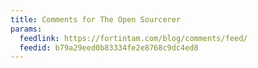 ```yaml
---
title: Comments for The Open Sourcerer
params:
  feedlink: https://fortintam.com/blog/comments/feed/
  feedid: b79a29eed0b83334fe2e8768c9dc4ed8
---
```

